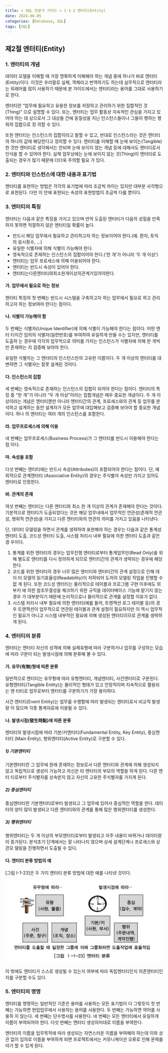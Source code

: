 ```yaml
---
title: < SQL 전문가 가이드 > 1-1-2 엔터티(Entity)
date: 2024-06-05
categories: [Database, SQL]
tags: [SQL]
---
```


## 제2절 엔터티(Entity)

### 1. 엔터티의 개념

데이터 모델을 이해할 때 가장 명확하게 이해해야 하는 개념 중에 하나가 바로 엔터티 (Entity)이다. 이것은 우리말로 실체, 객체라고 번역하기도 하는데 실무적으로 엔터티라는 외래어를 많이 사용하기 때문에 본 가이드에서는 엔터티라는 용어를 그대로 사용하기로 한다.

엔터티란 “업무에 필요하고 유용한 정보를 저장하고 관리하기 위한 집합적인 것(Thing)” 으로 설명할 수 있다. 또는, 엔터티는 업무 활동상 지속적인 관심을 가지고 있어야 하는 대 상으로서 그 대상들 간에 동질성을 지닌 인스턴스들이나 그들이 행하는 행위의 집합으로 정 의할 수 있다.

또한 엔터티는 인스턴스의 집합이라고 말할 수 있고, 반대로 인스턴스라는 것은 엔터티 의 하나의 값에 해당한다고 정의할 수 있다.
엔터티를 이해할 때 눈에 보이는(Tangible)한 것만 엔터티로 생각해서는 안되며 눈에 보이지 않는 개념 등에 대해서도 엔터티로서 인식을 할 수 있어야 한다. 실제 업무상에는 눈에 보이지 않는 것(Thing)이 엔터티로 도출되는 경우가 많기 때문에 더더욱 주의할 필요 가 있다.

### 2. 엔터티와 인스턴스에 대한 내용과 표기법

엔터티를 표현하는 방법은 각각의 표기법에 따라 조금씩 차이는 있지만 대부분 사각형으 로 표현된다. 다만 이 안에 표현되는 속성의 표현방법이 조금씩 다를 뿐이다.

### 3. 엔터티의 특징

엔터티는 다음과 같은 특징을 가지고 있으며 만약 도출된 엔터티가 다음의 성질을 만족 하지 못하면 적절하지 않은 엔터티일 확률이 높다.

- 반드시 해당 업무에서 필요하고 관리하고자 하는 정보이어야 한다.(예. 환자, 토익 의 응시횟수, ...)
- 유일한 식별자에 의해 식별이 가능해야 한다.
- 영속적으로 존재하는 인스턴스의 집합이어야 한다.(‘한 개’가 아니라 ‘두 개 이상’)
- 엔터티는 업무 프로세스에 의해 이용되어야 한다.
- 엔터티는 반드시 속성이 있어야 한다.
- 엔터티는다른엔터티와최소한개이상의관계가있어야한다.

#### 가. 업무에서 필요로 하는 정보

엔터티 특징의 첫 번째는 반드시 시스템을 구축하고자 하는 업무에서 필요로 하고 관리 하고자 하는 정보여야 한다는 점이다.

#### 나. 식별이 가능해야 함

두 번째는 식별자(Unique Identifier)에 의해 식별이 가능해야 한다는 점이다. 어떤 엔터 티이건 임의의 식별자(일련번호)를 부여하여 유일하게 만들 수는 있지만, 엔터티를 도출하 는 경우에 각각의 업무적으로 의미를 가지는 인스턴스가 식별자에 의해 한 개씩만 존재하는 지 검증해 보아야 한다.

유일한 식별자는 그 엔터티의 인스턴스만의 고유한 이름이다. 두 개 이상의 엔터티를 대 변하면 그 식별자는 잘못 설계된 것이다.

#### 다. 인스턴스의 집합

세 번째는 영속적으로 존재하는 인스턴스의 집합이 되어야 한다는 점이다. 엔터티의 특 징 중 “한 개”가 아니라 “두 개 이상”이라는 집합개념은 매우 중요한 개념이다. 두 개 이상이라는 개념은 엔터티뿐만 아니라 엔터티간의 관계, 프로세스와의 관계 등 업무를 분석하고 설계하는 동안 설계자가 모든 업무에 대입해보고 검증해 보아야 할 중요한 개념이다. 하나 의 엔터티는 여러 개의 인스턴스를 포함한다.

#### 라. 업무프로세스에 의해 이용

네 번째는 업무프로세스(Business Process)가 그 엔터티를 반드시 이용해야 한다는 점 이다.

#### 마. 속성을 포함

다섯 번째는 엔터티에는 반드시 속성(Attributes)이 포함되어야 한다는 점이다.
단, 예외적으로 관계엔터티 (Associative Entity)의 경우는 주식별자 속성만 가지고 있어도 엔터티로 인정한다.

#### 바. 관계의 존재

여섯 번째는 엔터티는 다른 엔터티와 최소 한 개 이상의 관계가 존재해야 한다는 것이다. 기본적으로 엔터티가 도출되었다는 것은 해당 업무내에서 업무적인 연관성(존재적 연관성, 행위적 연관성)을 가지고 다른 엔터티와의 연관의 의미를 가지고 있음을 나타낸다.

단, 데이터 모델링을 하면서 관계를 생략하여 표현해야 하는 경우는 다음과 같은 통계성 엔터티 도출, 코드성 엔터티 도출, 시스템 처리시 내부 필요에 의한 엔터티 도출과 같은 경 우이다.

1. 통계를 위한 엔터티의 경우는 업무진행 엔터티로부터 통계업무만(Read Only)을 위해 별도로 엔터티를 다시 정의하게 되므로 엔터티간의 관계가 생략되는 경우에 해당한다.
2. 코드를 위한 엔터티의 경우 너무 많은 엔터티와 엔터티간의 관계 설정으로 인해 데이 터 모델의 읽기효율성(Readability)이 저하되어 도저히 모델링 작업을 진행할 수 없 게 된다. 또한 코드성 엔터티는 물리적으로 테이블과 프로그램 구현 이후에도 외부키 에 의한 참조무결성을 체크하기 위한 규칙을 데이터베이스 기능에 맡기지 않는 경우 가 대부분이기 때문에 논리적으로나 물리적으로 관계를 설정할 이유가 없다.
3. 시스템 처리시 내부 필요에 의한 엔터티(예를 들어, 트랜잭션 로그 테이블 등)의 경우 트랜잭션이 업무적으로 연관된 테이블과 관계 설정이 필요하지만 이 역시 업무적인 필요가 아니고 시스템 내부적인 필요에 의해 생성된 엔터티이므로 관계를 생략하게 된다.

### 4. 엔터티의 분류

엔터티는 엔터티 자신의 성격에 의해 실체유형에 따라 구분하거나 업무를 구성하는 모습 에 따라 구분이 되는 발생시점에 의해 분류해 볼 수 있다.

#### 가. 유무(有無)형에 따른 분류

일반적으로 엔터티는 유무형에 따라 유형엔터티, 개념엔터티, 사건엔터티로 구분된다. 유형엔터티(Tangible Entity)는 물리적인 형태가 있고 안정적이며 지속적으로 활용되는 엔 터티로 업무로부터 엔터티를 구분하기가 가장 용이하다.

사건 엔터티(Event Entity)는 업무를 수행함에 따라 발생되는 엔터티로서 비교적 발생량 이 많으며 각종 통계자료에 이용될 수 있다.

#### 나. 발생시점(發生時點)에 따른 분류

엔터티의 발생시점에 따라 기본/키엔터티(Fundamental Entity, Key Entity), 중심엔터티 (Main Entity), 행위엔터티(Active Entity)로 구분할 수 있다.

##### 1) 기본엔터티

기본엔터티란 그 업무에 원래 존재하는 정보로서 다른 엔터티와 관계에 의해 생성되지 않고 독립적으로 생성이 가능하고 자신은 타 엔터티의 부모의 역할을 하게 된다. 다른 엔터 티로부터 주식별자를 상속받지 않고 자신의 고유한 주식별자를 가지게 된다.

##### 2) 중심엔터티

중심엔터티란 기본엔터티로부터 발생되고 그 업무에 있어서 중심적인 역할을 한다. 데이 터의 양이 많이 발생되고 다른 엔터티와의 관계를 통해 많은 행위엔터티를 생성한다.

##### 3) 행위엔터티

행위엔터티는 두 개 이상의 부모엔터티로부터 발생되고 자주 내용이 바뀌거나 데이터량 이 증가된다. 분석초기 단계에서는 잘 나타나지 않으며 상세 설계단계나 프로세스와 상관모 델링을 진행하면서 도출될 수 있다.

#### 다. 엔터티 분류 방법의 예

[그림 I-1-23]은 두 가지 엔터티 분류 방법에 대한 예를 나타낸 것이다.

![](/assets/img/posts/sql-eg/subject1/sql-eg-1-1-2-img1-1-23.png)

이 밖에도 엔터티가 스스로 생성될 수 있는지 여부에 따라 독립엔터티인지 의존엔터티인 지를 구분할 수도 있다.

### 5. 엔터티의 명명

엔터티를 명명하는 일반적인 기준은 용어를 사용하는 모든 표기법이 다 그렇듯이 첫 번 째는 가능하면 현업업무에서 사용하는 용어를 사용한다. 두 번째는 가능하면 약어를 사용하 지 않는다. 세 번째는 단수명사를 사용한다. 네 번째는 모든 엔터티에서 유일하게 이름이 부여되어야 한다. 다섯 번째는 엔터티 생성의미대로 이름을 부여한다.

엔터티의 이름을 업무목적에 따라 생성되는 자연스러운 이름을 부여해야 하는데 이와 상관 없이 임의로 이름을 부여하게 되면 프로젝트에서는 커뮤니케이션 오류로 인해 문제를 야기 할 수 있게 된다.
